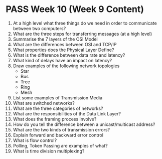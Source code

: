 # PASS Week 10 (Week 9 Content)
1. At a high level what three things do we need in order to communicate between two computers?
2. What are the three steps for transferring messages (at a high level)
3. Summarise the 7 layers of the OSI Model
4. What are the differences between OSI and TCP/IP
5. What properties does the Physical Layer Define?
6. What is the difference between data rate and latency?
7. What kind of delays have an impact on latency?
8. Draw examples of the following network topologies
    - Star
    - Bus
    - Tree
    - Ring
    - Mesh
9. List some examples of Transmission Media
10. What are switched networks?
11. What are the three categories of networks?
12. What are the responsibilities of the Data Link Layer?
13. What does the framing process involve?
14. How do you tell the difference between a unicast/multicast address?
15. What are the two kinds of transmission errors?
16. Explain forward and backward error control
17. What is flow control?
18. Polling, Token Passing are examples of what?
19. What is time division multiplexing?
